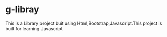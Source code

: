 # g-libray

This is a Library project  buit using Html,Bootstrap,Javascript.This project
is built for learning Javascript